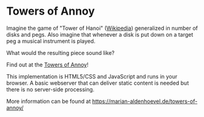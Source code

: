 # Towers of Annoy

Imagine the game of "Tower of Hanoi" ([Wikipedia](https://en.wikipedia.org/wiki/Tower_of_Hanoi)) generalized in number of disks and pegs. Also imagine that whenever a disk is put down on a target peg a musical instrument is played.

What would the resulting piece sound like?

Find out at the [Towers of Annoy](https://rawcdn.githack.com/MarianAldenhoevel/TowersOfAnnoy/a244f0f/index.html)!

This implementation is HTML5/CSS and JavaScript and runs in your browser. A basic webserver that can deliver static content is needed but there is no server-side processing.

More information can be found at https://marian-aldenhoevel.de/towers-of-annoy/
